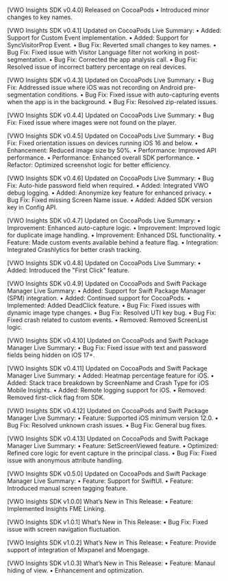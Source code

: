 [VWO Insights SDK v0.4.0]
Released on CocoaPods
    •    Introduced minor changes to key names.

[VWO Insights SDK v0.4.1]
Updated on CocoaPods
Live Summary:
    •    Added: Support for Custom Event implementation.
    •    Added: Support for SyncVisitorProp Event.
    •    Bug Fix: Reverted small changes to key names.
    •    Bug Fix: Fixed issue with Visitor Language filter not working in post-segmentation.
    •    Bug Fix: Corrected the app analysis call.
    •    Bug Fix: Resolved issue of incorrect battery percentage on real devices.

[VWO Insights SDK v0.4.3]
Updated on CocoaPods
Live Summary:
    •    Bug Fix: Addressed issue where iOS was not recording on Android pre-segmentation conditions.
    •    Bug Fix: Fixed issue with auto-capturing events when the app is in the background.
    •    Bug Fix: Resolved zip-related issues.

[VWO Insights SDK v0.4.4]
Updated on CocoaPods
Live Summary:
    •    Bug Fix: Fixed issue where images were not found on the player.

[VWO Insights SDK v0.4.5]
Updated on CocoaPods
Live Summary:
    •    Bug Fix: Fixed orientation issues on devices running iOS 16 and below.
    •    Enhancement: Reduced image size by 50%.
    •    Performance: Improved API performance.
    •    Performance: Enhanced overall SDK performance.
    •    Refactor: Optimized screenshot logic for better efficiency.

[VWO Insights SDK v0.4.6]
Updated on CocoaPods
Live Summary:
    •    Bug Fix: Auto-hide password field when required.
    •    Added: Integrated VWO debug logging.
    •    Added: Anonymize key feature for enhanced privacy.
    •    Bug Fix: Fixed missing Screen Name issue.
    •    Added: Added SDK version key in Config API.

[VWO Insights SDK v0.4.7]
Updated on CocoaPods
Live Summary:
    •    Improvement: Enhanced auto-capture logic.
    •    Improvement: Improved logic for duplicate image handling.
    •    Improvement: Enhanced DSL functionality.
    •    Feature: Made custom events available behind a feature flag.
    •    Integration: Integrated Crashlytics for better crash tracking.

[VWO Insights SDK v0.4.8]
Updated on CocoaPods
Live Summary:
    •    Added: Introduced the "First Click" feature.

[VWO Insights SDK v0.4.9]
Updated on CocoaPods and Swift Package Manager
Live Summary:
    •    Added: Support for Swift Package Manager (SPM) integration.
    •    Added: Continued support for CocoaPods.
    •    Implemented: Added DeadClick feature.
    •    Bug Fix: Fixed issues with dynamic image type changes.
    •    Bug Fix: Resolved UTI key bug.
    •    Bug Fix: Fixed crash related to custom events.
    •    Removed: Removed ScreenList logic.

[VWO Insights SDK v0.4.10]
Updated on CocoaPods and Swift Package Manager
Live Summary:
    •    Bug Fix: Fixed issue with text and password fields being hidden on iOS 17+.

[VWO Insights SDK v0.4.11]
Updated on CocoaPods and Swift Package Manager
Live Summary:
    •    Added: Heatmap percentage feature for iOS.
    •    Added: Stack trace breakdown by ScreenName and Crash Type for iOS Mobile Insights.
    •    Added: Remote logging support for iOS.
    •    Removed: Removed first-click flag from SDK.

[VWO Insights SDK v0.4.12]
Updated on CocoaPods and Swift Package Manager
Live Summary:
    •    Feature: Supported iOS minimum version 12.0.
    •    Bug Fix: Resolved unknown crash issues.
    •    Bug Fix: General bug fixes.

[VWO Insights SDK v0.4.13]
Updated on CocoaPods and Swift Package Manager
Live Summary:
    •    Feature: SetScreenViewed feature.
    •    Optimized: Refined core logic for event capture in the principal class.
    •    Bug Fix: Fixed issue with anonymous attribute handling.

[VWO Insights SDK v0.5.0]
Updated on CocoaPods and Swift Package Manager
Live Summary:
    •    Feature: Support for SwiftUI.
    •    Feature: Introduced manual screen tagging feature.

[VWO Insights SDK v1.0.0] 
What’s New in This Release:
    •    Feature: Implemented Insights FME Linking.

[VWO Insights SDK v1.0.1] 
What’s New in This Release:
    •    Bug Fix: Fixed issue with screen navigation fluctuation.

[VWO Insights SDK v1.0.2] 
What’s New in This Release:
    •    Feature: Provide support of integration of Mixpanel and Moengage.

[VWO Insights SDK v1.0.3] 
What’s New in This Release:
    •    Feature: Manaul hiding of view.
    •    Enhancement and optimization.
